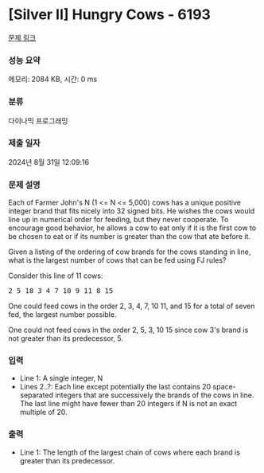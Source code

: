 # [Silver II] Hungry Cows - 6193 

[문제 링크](https://www.acmicpc.net/problem/6193) 

### 성능 요약

메모리: 2084 KB, 시간: 0 ms

### 분류

다이나믹 프로그래밍

### 제출 일자

2024년 8월 31일 12:09:16

### 문제 설명

<p>Each of Farmer John's N (1 <= N <= 5,000) cows has a unique positive integer brand that fits nicely into 32 signed bits. He wishes the cows would line up in numerical order for feeding, but they never cooperate. To encourage good behavior, he allows a cow to eat only if it is the first cow to be chosen to eat or if its number is greater than the cow that ate before it.</p>

<p>Given a listing of the ordering of cow brands for the cows standing in line, what is the largest number of cows that can be fed using FJ rules?</p>

<p>Consider this line of 11 cows:</p>

<pre>2 5 18 3 4 7 10 9 11 8 15</pre>

<p>One could feed cows in the order 2, 3, 4, 7, 10 11, and 15 for a total of seven fed, the largest number possible.</p>

<p>One could not feed cows in the order 2, 5, 3, 10 15 since cow 3's brand is not greater than its predecessor, 5.</p>

### 입력 

 <ul>
	<li>Line 1: A single integer, N </li>
	<li>Lines 2..?: Each line except potentially the last contains 20 space-separated integers that are successively the brands of the cows in line. The last line might have fewer than 20 integers if N is not an exact multiple of 20.</li>
</ul>

<p> </p>

### 출력 

 <ul>
	<li>Line 1: The length of the largest chain of cows where each brand is greater than its predecessor.</li>
</ul>

